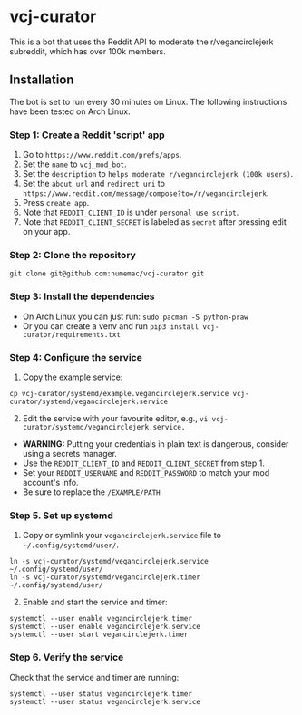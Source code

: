 # vcj-curator

This is a bot that uses the Reddit API to moderate the r/vegancirclejerk subreddit, which has over 100k members.

## Installation

The bot is set to run every 30 minutes on Linux. The following instructions have been tested on Arch Linux.

### Step 1: Create a Reddit 'script' app

1. Go to `https://www.reddit.com/prefs/apps`.
2. Set the `name` to `vcj_mod_bot`.
3. Set the `description` to `helps moderate r/vegancirclejerk (100k users)`.
4. Set the `about url` and `redirect uri` to `https://www.reddit.com/message/compose?to=/r/vegancirclejerk`.
5. Press `create app`.
6. Note that `REDDIT_CLIENT_ID` is under `personal use script`.
7. Note that `REDDIT_CLIENT_SECRET` is labeled as `secret` after pressing edit on your app.

### Step 2: Clone the repository

```git clone git@github.com:numemac/vcj-curator.git```

### Step 3: Install the dependencies

- On Arch Linux you can just run: `sudo pacman -S python-praw`
- Or you can create a venv and run `pip3 install vcj-curator/requirements.txt`

### Step 4: Configure the service

1. Copy the example service:

```cp vcj-curator/systemd/example.vegancirclejerk.service vcj-curator/systemd/vegancirclejerk.service```

2. Edit the service with your favourite editor, e.g., ```vi vcj-curator/systemd/vegancirclejerk.service.```
- **WARNING:** Putting your credentials in plain text is dangerous, consider using a secrets manager.
- Use the `REDDIT_CLIENT_ID` and `REDDIT_CLIENT_SECRET` from step 1.
- Set your `REDDIT_USERNAME` and `REDDIT_PASSWORD` to match your mod account's info.
- Be sure to replace the `/EXAMPLE/PATH`

### Step 5. Set up systemd

1. Copy or symlink your `vegancirclejerk.service` file to `~/.config/systemd/user/`.
```
ln -s vcj-curator/systemd/vegancirclejerk.service ~/.config/systemd/user/
ln -s vcj-curator/systemd/vegancirclejerk.timer ~/.config/systemd/user/
```

2. Enable and start the service and timer:
```
systemctl --user enable vegancirclejerk.timer
systemctl --user enable vegancirclejerk.service
systemctl --user start vegancirclejerk.timer
```

### Step 6. Verify the service

Check that the service and timer are running:

```
systemctl --user status vegancirclejerk.timer
systemctl --user status vegancirclejerk.service
```